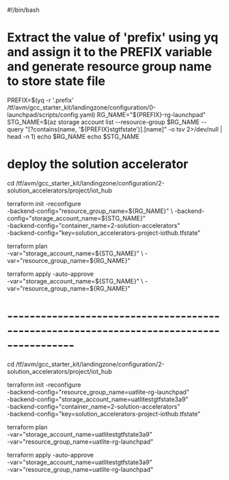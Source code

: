 #!/bin/bash

# Extract the value of 'prefix' using yq and assign it to the PREFIX variable and generate resource group name to store state file

PREFIX=$(yq  -r '.prefix' /tf/avm/gcc_starter_kit/landingzone/configuration/0-launchpad/scripts/config.yaml)
RG_NAME="${PREFIX}-rg-launchpad"
STG_NAME=$(az storage account list --resource-group $RG_NAME --query "[?contains(name, '${PREFIX}stgtfstate')].[name]" -o tsv 2>/dev/null | head -n 1)
echo $RG_NAME
echo $STG_NAME

# deploy the solution accelerator

cd /tf/avm/gcc_starter_kit/landingzone/configuration/2-solution_accelerators/project/iot_hub

terraform init  -reconfigure \
-backend-config="resource_group_name=${RG_NAME}" \
-backend-config="storage_account_name=${STG_NAME}" \
-backend-config="container_name=2-solution-accelerators" \
-backend-config="key=solution_accelerators-project-iothub.tfstate"

terraform plan \
-var="storage_account_name=${STG_NAME}" \
-var="resource_group_name=${RG_NAME}"

terraform apply -auto-approve \
-var="storage_account_name=${STG_NAME}" \
-var="resource_group_name=${RG_NAME}"

# ----------------------------------------------------------------------------------------

cd /tf/avm/gcc_starter_kit/landingzone/configuration/2-solution_accelerators/project/iot_hub

terraform init  -reconfigure \
-backend-config="resource_group_name=uatlite-rg-launchpad" \
-backend-config="storage_account_name=uatlitestgtfstate3a9" \
-backend-config="container_name=2-solution-accelerators" \
-backend-config="key=solution_accelerators-project-iothub.tfstate"

terraform plan \
-var="storage_account_name=uatlitestgtfstate3a9" \
-var="resource_group_name=uatlite-rg-launchpad"

terraform apply -auto-approve \
-var="storage_account_name=uatlitestgtfstate3a9" \
-var="resource_group_name=uatlite-rg-launchpad"

